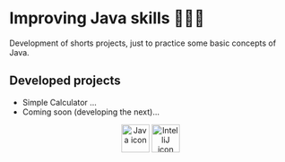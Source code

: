 # Improving Java skills 👨🏽‍💻

Development of shorts projects, just to practice some basic concepts of Java. 
## Developed projects
* Simple Calculator
 ...
* Coming soon (developing the next)...
<div align="center">
<img width="50" height="50" src="https://img.icons8.com/?size=100&id=Pd2x9GWu9ovX&format=png&color=000000" alt="Java icon" />
<img width="50" height="50" src="https://img.icons8.com/?size=100&id=61466&format=png&color=000000" alt="IntelliJ icon" />
</div>
